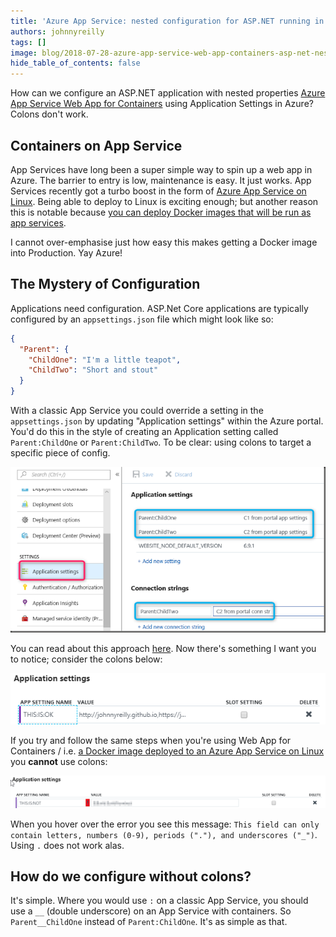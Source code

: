 ```yaml
---
title: 'Azure App Service: nested configuration for ASP.NET running in Web App for Containers using Application Settings'
authors: johnnyreilly
tags: []
image: blog/2018-07-28-azure-app-service-web-app-containers-asp-net-nested-configuration/appservice_classic.png
hide_table_of_contents: false
---
```


How can we configure an ASP.NET application with nested properties [Azure App Service Web App for Containers](https://azure.microsoft.com/en-gb/services/app-service/containers/) using Application Settings in Azure? Colons don't work.

## Containers on App Service

App Services have long been a super simple way to spin up a web app in Azure. The barrier to entry is low, maintenance is easy. It just works. App Services recently got a turbo boost in the form of [Azure App Service on Linux](https://docs.microsoft.com/en-us/azure/app-service/containers/app-service-linux-intro). Being able to deploy to Linux is exciting enough; but another reason this is notable because [you can deploy Docker images that will be run as app services](https://docs.microsoft.com/en-us/azure/app-service/containers/tutorial-custom-docker-image).

I cannot over-emphasise just how easy this makes getting a Docker image into Production. Yay Azure!

## The Mystery of Configuration

Applications need configuration. ASP.Net Core applications are typically configured by an `appsettings.json` file which might look like so:

```json
{
  "Parent": {
    "ChildOne": "I'm a little teapot",
    "ChildTwo": "Short and stout"
  }
}
```

With a classic App Service you could override a setting in the `appsettings.json` by updating "Application settings" within the Azure portal. You'd do this in the style of creating an Application setting called `Parent:ChildOne` or `Parent:ChildTwo`. To be clear: using colons to target a specific piece of config.

![screenshot of an App Service Application Settings in the Azure Portal, nested properties configured using colons](../static/blog/2018-07-28-azure-app-service-web-app-containers-asp-net-nested-configuration/appservice_classic.png)

You can read about this approach [here](https://blogs.msdn.microsoft.com/waws/2018/06/12/asp-net-core-settings-for-azure-app-service/). Now there's something I want you to notice; consider the colons below:

![screenshot of an App Service specific Application Setting nested property configured using colons - all good](../static/blog/2018-07-28-azure-app-service-web-app-containers-asp-net-nested-configuration/appservice_colons_fine.png)

If you try and follow the same steps when you're using Web App for Containers / i.e. [a Docker image deployed to an Azure App Service on Linux ](https://docs.microsoft.com/en-us/azure/app-service/containers/app-service-linux-intro) you **cannot** use colons:

![screenshot of a Web App for Containers specific Application Setting nested property configured using colons - errors](../static/blog/2018-07-28-azure-app-service-web-app-containers-asp-net-nested-configuration/appservice_container_colons_bad.png)

When you hover over the error you see this message: `This field can only contain letters, numbers (0-9), periods ("."), and underscores ("_")`. Using `.` does not work alas.

## How do we configure without colons?

It's simple. Where you would use `:` on a classic App Service, you should use a `__` (double underscore) on an App Service with containers. So `Parent__ChildOne` instead of `Parent:ChildOne`. It's as simple as that.
